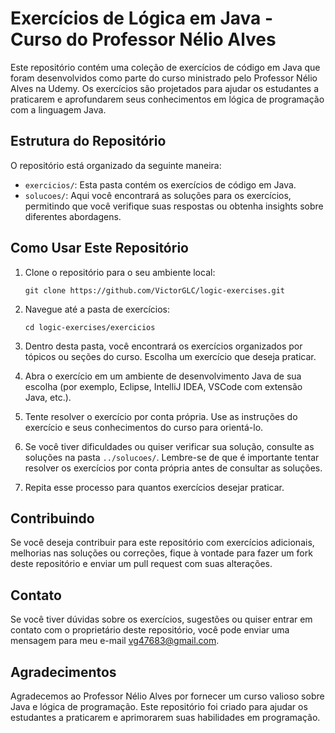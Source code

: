 # Exercícios de Lógica em Java - Curso do Professor Nélio Alves

Este repositório contém uma coleção de exercícios de código em Java que foram desenvolvidos como parte do curso ministrado pelo Professor Nélio Alves na Udemy. Os exercícios são projetados para ajudar os estudantes a praticarem e aprofundarem seus conhecimentos em lógica de programação com a linguagem Java.

## Estrutura do Repositório

O repositório está organizado da seguinte maneira:

- `exercicios/`: Esta pasta contém os exercícios de código em Java.
- `solucoes/`: Aqui você encontrará as soluções para os exercícios, permitindo que você verifique suas respostas ou obtenha insights sobre diferentes abordagens.

## Como Usar Este Repositório

1. Clone o repositório para o seu ambiente local:

   ```shell
   git clone https://github.com/VictorGLC/logic-exercises.git
   ```

2. Navegue até a pasta de exercícios:

   ```shell
   cd logic-exercises/exercicios
   ```

3. Dentro desta pasta, você encontrará os exercícios organizados por tópicos ou seções do curso. Escolha um exercício que deseja praticar.

4. Abra o exercício em um ambiente de desenvolvimento Java de sua escolha (por exemplo, Eclipse, IntelliJ IDEA, VSCode com extensão Java, etc.).

5. Tente resolver o exercício por conta própria. Use as instruções do exercício e seus conhecimentos do curso para orientá-lo.

6. Se você tiver dificuldades ou quiser verificar sua solução, consulte as soluções na pasta `../solucoes/`. Lembre-se de que é importante tentar resolver os exercícios por conta própria antes de consultar as soluções.

7. Repita esse processo para quantos exercícios desejar praticar.

## Contribuindo

Se você deseja contribuir para este repositório com exercícios adicionais, melhorias nas soluções ou correções, fique à vontade para fazer um fork deste repositório e enviar um pull request com suas alterações.

## Contato

Se você tiver dúvidas sobre os exercícios, sugestões ou quiser entrar em contato com o proprietário deste repositório, você pode enviar uma mensagem para meu e-mail vg47683@gmail.com.

## Agradecimentos

Agradecemos ao Professor Nélio Alves por fornecer um curso valioso sobre Java e lógica de programação. Este repositório foi criado para ajudar os estudantes a praticarem e aprimorarem suas habilidades em programação.
